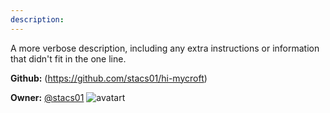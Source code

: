 ```yaml
---
description: 
---
```

A more verbose description, including any extra instructions or
information that didn't fit in the one line.

**Github:** (https://github.com/stacs01/hi-mycroft)

**Owner:** [@stacs01](https://github.com/stacs01) ![avatart](https://avatars2.githubusercontent.com/u/28822973?v=4)

